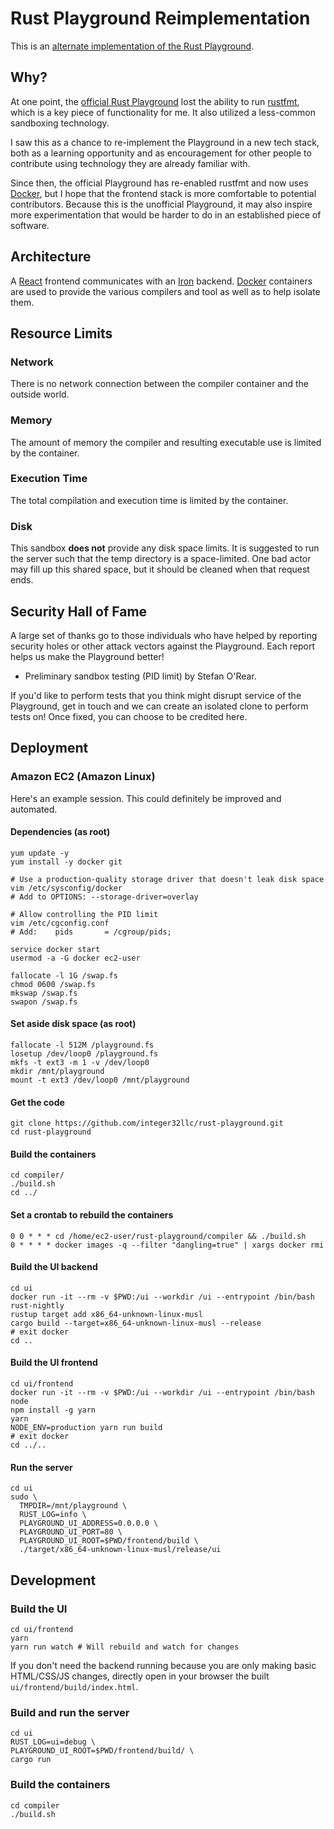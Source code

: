 # Rust Playground Reimplementation

This is an [alternate implementation of the Rust Playground][us].

[us]: http://play.integer32.com/

## Why?

At one point, the [official Rust Playground][play] lost the ability to
run [rustfmt][rustfmt], which is a key piece of functionality for
me. It also utilized a less-common sandboxing technology.

I saw this as a chance to re-implement the Playground in a new tech
stack, both as a learning opportunity and as encouragement for other
people to contribute using technology they are already familiar with.

Since then, the official Playground has re-enabled rustfmt and now
uses [Docker][docker], but I hope that the frontend stack is more
comfortable to potential contributors. Because this is the unofficial
Playground, it may also inspire more experimentation that would be
harder to do in an established piece of software.

[play]: https://play.rust-lang.org/
[rustfmt]: https://github.com/rust-lang-nursery/rustfmt

## Architecture

A [React][react] frontend communicates with an [Iron][iron]
backend. [Docker][docker] containers are used to provide the various
compilers and tool as well as to help isolate them.

[react]: https://facebook.github.io/react/
[iron]: http://ironframework.io/
[docker]: https://www.docker.com/

## Resource Limits

### Network

There is no network connection between the compiler container and the
outside world.

### Memory

The amount of memory the compiler and resulting executable use is
limited by the container.

### Execution Time

The total compilation and execution time is limited by the container.

### Disk

This sandbox **does not** provide any disk space limits. It is
suggested to run the server such that the temp directory is a
space-limited. One bad actor may fill up this shared space, but it
should be cleaned when that request ends.

## Security Hall of Fame

A large set of thanks go to those individuals who have helped by
reporting security holes or other attack vectors against the
Playground. Each report helps us make the Playground better!

* Preliminary sandbox testing (PID limit) by Stefan O'Rear.

If you'd like to perform tests that you think might disrupt service of
the Playground, get in touch and we can create an isolated clone to
perform tests on! Once fixed, you can choose to be credited here.

## Deployment

### Amazon EC2 (Amazon Linux)

Here's an example session. This could definitely be improved and
automated.

#### Dependencies (as root)

```
yum update -y
yum install -y docker git

# Use a production-quality storage driver that doesn't leak disk space
vim /etc/sysconfig/docker
# Add to OPTIONS: --storage-driver=overlay

# Allow controlling the PID limit
vim /etc/cgconfig.conf
# Add:    pids       = /cgroup/pids;

service docker start
usermod -a -G docker ec2-user

fallocate -l 1G /swap.fs
chmod 0600 /swap.fs
mkswap /swap.fs
swapon /swap.fs
```

#### Set aside disk space (as root)
```
fallocate -l 512M /playground.fs
losetup /dev/loop0 /playground.fs
mkfs -t ext3 -m 1 -v /dev/loop0
mkdir /mnt/playground
mount -t ext3 /dev/loop0 /mnt/playground
```

#### Get the code
```
git clone https://github.com/integer32llc/rust-playground.git
cd rust-playground
```

#### Build the containers
```
cd compiler/
./build.sh
cd ../
```

#### Set a crontab to rebuild the containers

```
0 0 * * * cd /home/ec2-user/rust-playground/compiler && ./build.sh
0 * * * * docker images -q --filter "dangling=true" | xargs docker rmi
```

#### Build the UI backend
```
cd ui
docker run -it --rm -v $PWD:/ui --workdir /ui --entrypoint /bin/bash rust-nightly
rustup target add x86_64-unknown-linux-musl
cargo build --target=x86_64-unknown-linux-musl --release
# exit docker
cd ..
```

#### Build the UI frontend
```
cd ui/frontend
docker run -it --rm -v $PWD:/ui --workdir /ui --entrypoint /bin/bash node
npm install -g yarn
yarn
NODE_ENV=production yarn run build
# exit docker
cd ../..
```

#### Run the server
```
cd ui
sudo \
  TMPDIR=/mnt/playground \
  RUST_LOG=info \
  PLAYGROUND_UI_ADDRESS=0.0.0.0 \
  PLAYGROUND_UI_PORT=80 \
  PLAYGROUND_UI_ROOT=$PWD/frontend/build \
  ./target/x86_64-unknown-linux-musl/release/ui
```

## Development

### Build the UI
```
cd ui/frontend
yarn
yarn run watch # Will rebuild and watch for changes
```

If you don't need the backend running because you are only making
basic HTML/CSS/JS changes, directly open in your browser the built
`ui/frontend/build/index.html`.

### Build and run the server
```
cd ui
RUST_LOG=ui=debug \
PLAYGROUND_UI_ROOT=$PWD/frontend/build/ \
cargo run
```

### Build the containers
```
cd compiler
./build.sh
```
